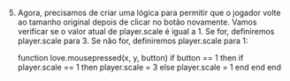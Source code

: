 5. Agora, precisamos de criar uma lógica para permitir que o jogador volte ao tamanho original depois de clicar no botão novamente. Vamos verificar se o valor atual de player.scale é igual a 1. Se for, definiremos player.scale para 3. Se não for, definiremos player.scale para 1:

	function love.mousepressed(x, y, button)
		if button == 1 then
			if player.scale == 1 then
				player.scale = 3
			else
				player.scale = 1
			end
		end
	end
